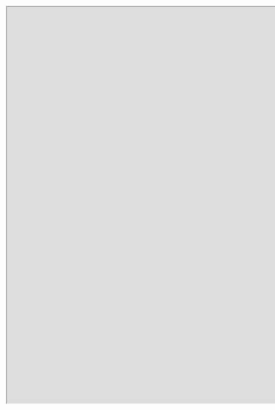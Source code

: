 <html lang="en">
<header>
  <!-- TL;DR -->
</header>
<body>
    <iframe src="https://drive.google.com/file/d/1K6WX1kGNql3nvvAZFDCYrL613Ctd1mUv/preview" width="1920" height="1080" allow="autoplay"></iframe>
</body>
</html>
